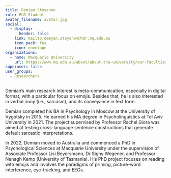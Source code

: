 ```yaml
---
title: Demian Stoyanov
role: PhD Student
avatar_filename: avatar.jpg
social:
  - display:
      header: false
    link: mailto:demyan.stoyanov@hdr.mq.edu.au
    icon_pack: fas
    icon: envelope
organizations:
  - name: Macquarie University
    url: https://www.mq.edu.au/about/about-the-university/our-faculties/medicine-and-health-sciences/departments-and-centres/school-of-psychological-sciences
superuser: false
user_groups:
  - Researchers
---
```

Demian’s main research interest is meta-communication, especially in digital format, with a particular focus on emojis. Besides that, he is also interested in verbal irony (i.e., sarcasm), and its conveyance in text form.

Demian completed his BA in Psychology in Moscow at the University of Vygotsky in 2015. He earned his MA degree in Psycholinguistics at Tel Aviv University in 2021. The project supervised by Professor Rachel Giora was aimed at testing cross-language sentence constructions that generate default sarcastic interpretations. 

In 2022, Demian moved to Australia and commenced a PhD in Psychological Sciences at Macquarie University under the supervision of Associate Professor Lisi Beyersmann, Dr Signy Wegener, and Professor Nenagh Kemp (University of Tasmania). His PhD project focuses on reading with emojis and involves the paradigms of priming, picture-word interference, eye-tracking, and EEGs.
